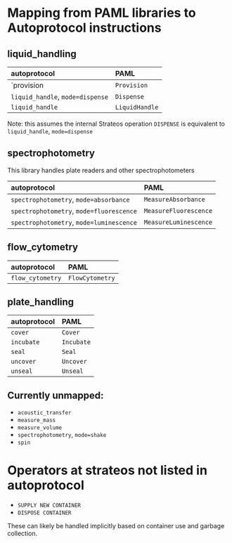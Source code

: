 # Mapping from PAML libraries to Autoprotocol instructions

## liquid_handling

| autoprotocol | PAML |
| :--- | :--- |
| `provision | `Provision` |
| `liquid_handle`, `mode=dispense` | `Dispense` |
| `liquid_handle` | `LiquidHandle` |

Note: this assumes the internal Strateos operation `DISPENSE` is equivalent to `liquid_handle`, `mode=dispense`

## spectrophotometry
This library handles plate readers and other spectrophotometers

| autoprotocol | PAML |
| :--- | :--- |
| `spectrophotometry`, `mode=absorbance` | `MeasureAbsorbance` |
| `spectrophotometry`, `mode=fluorescence` | `MeasureFluorescence` |
| `spectrophotometry`, `mode=luminescence` | `MeasureLuminescence` |

## flow_cytometry

| autoprotocol | PAML |
| :--- | :--- |
| `flow_cytometry` | `FlowCytometry` |

## plate_handling
| autoprotocol | PAML |
| :--- | :--- |
| `cover` | `Cover` |
| `incubate` | `Incubate` |
| `seal` | `Seal` |
| `uncover` | `Uncover` |
| `unseal` | `Unseal` |

## Currently unmapped:

- `acoustic_transfer`
- `measure_mass`
- `measure_volume`
- `spectrophotometry`, `mode=shake`
- `spin`

# Operators at strateos not listed in autoprotocol
- `SUPPLY NEW CONTAINER`
- `DISPOSE CONTAINER`

These can likely be handled implicitly based on container use and garbage collection.
